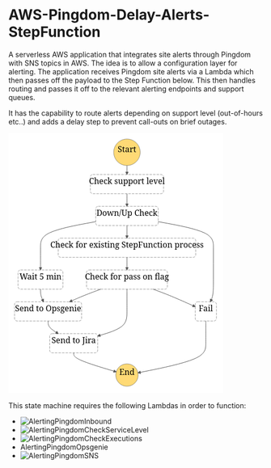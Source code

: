 # AWS-Pingdom-Delay-Alerts-StepFunction
A serverless AWS application that integrates site alerts through Pingdom with SNS topics in AWS. The idea is to allow a configuration layer for alerting. The application receives Pingdom site alerts via a Lambda which then passes off the payload to the Step Function below. This then handles routing and passes it off to the relevant alerting endpoints and support queues. 

It has the capability to route alerts depending on support level (out-of-hours etc..) and adds a delay step to prevent call-outs on brief outages. 

![Pingdom Alerts StepFunction](https://github.com/Fred-Luckham/AWS-Pingdom-Delay-Alerts-StepFunction/blob/main/stepfunctions_graph.png?raw=true)

This state machine requires the following Lambdas in order to function:

- ![AlertingPingdomInbound](https://github.com/Fred-Luckham/AWS-Pingdom-Delay-Alerts-Inbound)
- ![AlertingPingdomCheckServiceLevel](https://github.com/Fred-Luckham/AWS-Pingdom-Delay-Alerts-CheckServiceLevel)
- ![AlertingPingdomCheckExecutions](https://github.com/Fred-Luckham/AWS-Pingdom-Delay-Alerts-CheckExecutions)
- AlertingPingdomOpsgenie
- ![AlertingPingdomSNS](https://github.com/Fred-Luckham/AWS-Pingdom-Delay-Alerts-SNS)
